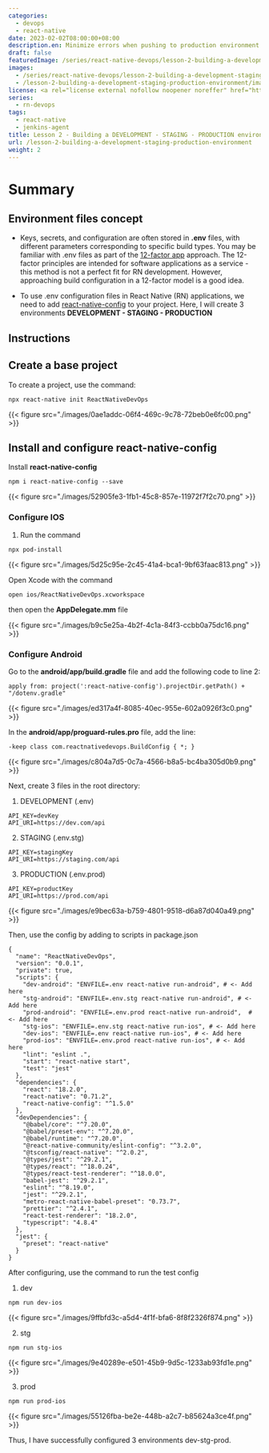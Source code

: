 ```yaml
---
categories:
  - devops
  - react-native
date: 2023-02-02T08:00:00+08:00
description.en: Minimize errors when pushing to production environment
draft: false
featuredImage: /series/react-native-devops/lesson-2-building-a-development-staging-production-environment.webp
images:
  - /series/react-native-devops/lesson-2-building-a-development-staging-production-environment.webp
  - /lesson-2-building-a-development-staging-production-environment/images/index.en.png
license: <a rel="license external nofollow noopener noreffer" href="https://creativecommons.org/licenses/by-nc/4.0/" target="_blank">CC BY-NC 4.0</a>
series:
  - rn-devops
tags:
  - react-native
  - jenkins-agent
title: Lesson 2 - Building a DEVELOPMENT - STAGING - PRODUCTION environment
url: /lesson-2-building-a-development-staging-production-environment
weight: 2
---
```


# Summary

## Environment files concept

- Keys, secrets, and configuration are often stored in **.env** files, with different parameters corresponding to specific build types. You may be familiar with .env files as part of the [12-factor app](https://12factor.net/) approach. The 12-factor principles are intended for software applications as a service - this method is not a perfect fit for RN development. However, approaching build configuration in a 12-factor model is a good idea.

- To use .env configuration files in React Native (RN) applications, we need to add [react-native-config](https://www.npmjs.com/package/react-native-config) to your project. Here, I will create 3 environments **DEVELOPMENT - STAGING - PRODUCTION**

## Instructions

## Create a base project

To create a project, use the command:

```
npx react-native init ReactNativeDevOps
```

{{< figure src="./images/0ae1addc-06f4-469c-9c78-72beb0e6fc00.png" >}}

## Install and configure react-native-config

Install **react-native-config**

```
npm i react-native-config --save
```

{{< figure src="./images/52905fe3-1fb1-45c8-857e-11972f7f2c70.png" >}}

### Configure IOS

1. Run the command

```
npx pod-install
```

{{< figure src="./images/5d25c95e-2c45-41a4-bca1-9bf63faac813.png" >}}

Open Xcode with the command

```
open ios/ReactNativeDevOps.xcworkspace
```

then open the **AppDelegate.mm** file

{{< figure src="./images/b9c5e25a-4b2f-4c1a-84f3-ccbb0a75dc16.png" >}}

### Configure Android

Go to the **android/app/build.gradle** file and add the following code to line 2:

```
apply from: project(':react-native-config').projectDir.getPath() + "/dotenv.gradle"
```

{{< figure src="./images/ed317a4f-8085-40ec-955e-602a0926f3c0.png" >}}

In the **android/app/proguard-rules.pro** file, add the line:

```
-keep class com.reactnativedevops.BuildConfig { *; }
```

{{< figure src="./images/c804a7d5-0c7a-4566-b8a5-bc4ba305d0b9.png" >}}

Next, create 3 files in the root directory:

1. DEVELOPMENT (.env)

```
API_KEY=devKey
API_URI=https://dev.com/api
```

2. STAGING (.env.stg)

```
API_KEY=stagingKey
API_URI=https://staging.com/api
```

3. PRODUCTION (.env.prod)

```
API_KEY=productKey
API_URI=https://prod.com/api
```

{{< figure src="./images/e9bec63a-b759-4801-9518-d6a87d040a49.png" >}}

Then, use the config by adding to scripts in package.json

```
{
  "name": "ReactNativeDevOps",
  "version": "0.0.1",
  "private": true,
  "scripts": {
    "dev-android": "ENVFILE=.env react-native run-android", # <- Add here
    "stg-android": "ENVFILE=.env.stg react-native run-android", # <- Add here
    "prod-android": "ENVFILE=.env.prod react-native run-android",  # <- Add here
    "stg-ios": "ENVFILE=.env.stg react-native run-ios", # <- Add here
    "dev-ios": "ENVFILE=.env react-native run-ios", # <- Add here
    "prod-ios": "ENVFILE=.env.prod react-native run-ios", # <- Add here
    "lint": "eslint .",
    "start": "react-native start",
    "test": "jest"
  },
  "dependencies": {
    "react": "18.2.0",
    "react-native": "0.71.2",
    "react-native-config": "^1.5.0"
  },
  "devDependencies": {
    "@babel/core": "^7.20.0",
    "@babel/preset-env": "^7.20.0",
    "@babel/runtime": "^7.20.0",
    "@react-native-community/eslint-config": "^3.2.0",
    "@tsconfig/react-native": "^2.0.2",
    "@types/jest": "^29.2.1",
    "@types/react": "^18.0.24",
    "@types/react-test-renderer": "^18.0.0",
    "babel-jest": "^29.2.1",
    "eslint": "^8.19.0",
    "jest": "^29.2.1",
    "metro-react-native-babel-preset": "0.73.7",
    "prettier": "^2.4.1",
    "react-test-renderer": "18.2.0",
    "typescript": "4.8.4"
  },
  "jest": {
    "preset": "react-native"
  }
}
```

After configuring, use the command to run the test config

1. dev

```
npm run dev-ios
```

{{< figure src="./images/9ffbfd3c-a5d4-4f1f-bfa6-8f8f2326f874.png" >}}

2. stg

```
npm run stg-ios
```

{{< figure src="./images/9e40289e-e501-45b9-9d5c-1233ab93fd1e.png" >}}

3. prod

```
npm run prod-ios
```

{{< figure src="./images/55126fba-be2e-448b-a2c7-b85624a3ce4f.png" >}}

Thus, I have successfully configured 3 environments dev-stg-prod.
